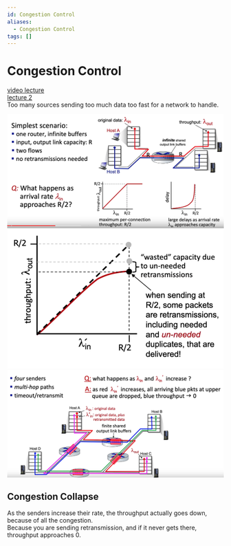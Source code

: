 ```yaml
---
id: Congestion Control
aliases:
  - Congestion Control
tags: []
---
```


# Congestion Control
[video lecture](https://www.youtube.com/watch?v=Fm92xvIp6JY)  
[lecture 2](https://www.youtube.com/watch?v=cIHiSR4j3g4)  
Too many sources sending too much data too fast for a network to handle.  

![cong1](../Images/congestionControl1.png) 
![scenario2](../Images/c1.png) 
![scenario](../Images/c3.png) 

## Congestion Collapse
As the senders increase their rate, the throughput actually goes down, because of all the congestion.  
Because you are sending retransmission, and if it never gets there, throughput approaches 0.  


